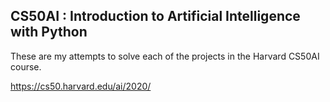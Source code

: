 ## CS50AI : Introduction to Artificial Intelligence with Python
These are my attempts to solve each of the projects in the Harvard CS50AI course.

https://cs50.harvard.edu/ai/2020/
